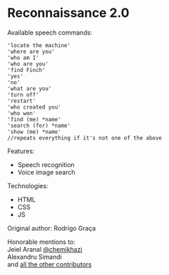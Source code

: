 Reconnaissance 2.0
=========

Available speech commands:
```
'locate the machine'
'where are you'
'who am I'
'who are you'
'find Finch'
'yes'
'no'
'what are you'
'turn off'
'restart'
'who created you'
'who won'
'find (me) *name'
'search (for) *name'
'show (me) *name'
//repeats everything if it's not one of the above
```

Features:
* Speech recognition
* Voice image search

Technologies:
* HTML
* CSS
* JS

Original author:
Rodrigo Graça

Honorable mentions to:
<br />
Jeiel Aranal [@chemikhazi](http://twitter.com/chemikhazi)
<br />
Alexandru Simandi
<br />
and [all the other contributors](https://github.com/rodrigograca31/Samaritan/graphs/contributors)
